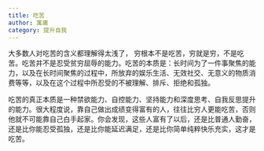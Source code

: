 ```yaml
---
title: 吃苦
author: 寓庸
category: 提升自我
---
```

大多数人对吃苦的含义都理解得太浅了，  穷根本不是吃苦，穷就是穷，不是吃苦。吃苦并不是忍受贫穷屈辱的能力。吃苦的本质是：长时间为了一件事聚焦的能力，以及在长时间聚焦的过程中，所放弃的娱乐生活、无效社交、无意义的物质消费等等，以及在这个过程中所忍受的不被理解、排斥、拒绝和孤独。  

吃苦的真正本质是一种禁欲能力、自控能力、坚持能力和深度思考、自我反思提升的能力。很大程度说，靠自己做出成绩变得富有的人，往往比穷人更能吃苦，否则他就不可能靠自己白手起家。你会发现，这些人富有了以后，还是比普通人勤奋，还是比你能忍受孤独，还是比你能延迟满足，还是比你简单纯粹快乐充实，这才是吃苦。
